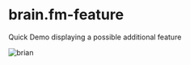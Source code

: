 # brain.fm-feature
Quick Demo displaying a possible additional feature 





![brian](https://github.com/randujar711/brain.fm-feature/assets/97029985/c7f33ae9-ce25-4473-995e-af6505fc4075)
